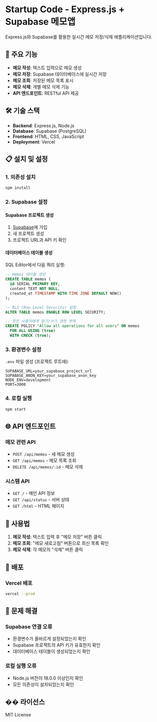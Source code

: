 # Startup Code - Express.js + Supabase 메모앱

Express.js와 Supabase를 활용한 실시간 메모 저장/삭제 애플리케이션입니다.

## 🚀 주요 기능

- **메모 작성**: 텍스트 입력으로 메모 생성
- **메모 저장**: Supabase 데이터베이스에 실시간 저장
- **메모 조회**: 저장된 메모 목록 표시
- **메모 삭제**: 개별 메모 삭제 기능
- **API 엔드포인트**: RESTful API 제공

## 🛠️ 기술 스택

- **Backend**: Express.js, Node.js
- **Database**: Supabase (PostgreSQL)
- **Frontend**: HTML, CSS, JavaScript
- **Deployment**: Vercel

## 📋 설치 및 설정

### 1. 의존성 설치
```bash
npm install
```

### 2. Supabase 설정

#### Supabase 프로젝트 생성
1. [Supabase](https://supabase.com)에 가입
2. 새 프로젝트 생성
3. 프로젝트 URL과 API 키 확인

#### 데이터베이스 테이블 생성
SQL Editor에서 다음 쿼리 실행:

```sql
-- memos 테이블 생성
CREATE TABLE memos (
  id SERIAL PRIMARY KEY,
  content TEXT NOT NULL,
  created_at TIMESTAMP WITH TIME ZONE DEFAULT NOW()
);

-- RLS (Row Level Security) 설정
ALTER TABLE memos ENABLE ROW LEVEL SECURITY;

-- 모든 사용자에게 읽기/쓰기 권한 부여
CREATE POLICY "Allow all operations for all users" ON memos
  FOR ALL USING (true)
  WITH CHECK (true);
```

### 3. 환경변수 설정

`.env` 파일 생성 (프로젝트 루트에):

```env
SUPABASE_URL=your_supabase_project_url
SUPABASE_ANON_KEY=your_supabase_anon_key
NODE_ENV=development
PORT=3000
```

### 4. 로컬 실행
```bash
npm start
```

## 🌐 API 엔드포인트

### 메모 관련 API
- `POST /api/memos` - 새 메모 생성
- `GET /api/memos` - 메모 목록 조회
- `DELETE /api/memos/:id` - 메모 삭제

### 시스템 API
- `GET /` - 메인 API 정보
- `GET /api/status` - 서버 상태
- `GET /html` - HTML 페이지

## 📱 사용법

1. **메모 작성**: 텍스트 입력 후 "메모 저장" 버튼 클릭
2. **메모 조회**: "메모 새로고침" 버튼으로 최신 목록 확인
3. **메모 삭제**: 각 메모의 "삭제" 버튼 클릭

## 🚀 배포

### Vercel 배포
```bash
vercel --prod
```

## 🔧 문제 해결

### Supabase 연결 오류
- 환경변수가 올바르게 설정되었는지 확인
- Supabase 프로젝트의 API 키가 유효한지 확인
- 데이터베이스 테이블이 생성되었는지 확인

### 로컬 실행 오류
- Node.js 버전이 18.0.0 이상인지 확인
- 모든 의존성이 설치되었는지 확인

## �� 라이선스

MIT License
